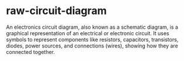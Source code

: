 # raw-circuit-diagram
An electronics circuit diagram, also known as a schematic diagram, is a graphical representation of an electrical or electronic circuit. It uses symbols to represent components like resistors, capacitors, transistors, diodes, power sources, and connections (wires), showing how they are connected together.
